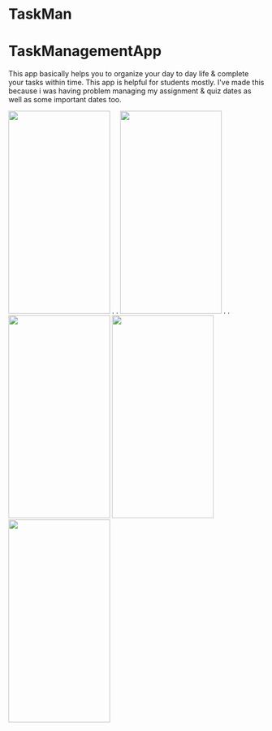 # TaskMan 
# TaskManagementApp
This app basically helps you to organize your day to day life &amp; complete your tasks within time. This app is helpful for students mostly. I've made this because i was having problem managing my assignment &amp; quiz dates as well as some important dates too.


<img src="https://user-images.githubusercontent.com/88645698/166111667-e7258ffb-bc2c-43ba-bdc0-708594b4a052.png" width="200" height="400">   .  . <img src="https://user-images.githubusercontent.com/88645698/166111671-6c4b6144-65b2-41d3-bc52-6bd0dd4068aa.png" width="200" height="400">    .   .  <img src="https://user-images.githubusercontent.com/88645698/166111673-5d8c4a9d-be09-479a-8b49-783e2592caf9.png" width="200" height="400">         <img src="https://user-images.githubusercontent.com/88645698/166111674-0e2cbb12-546c-4a23-9c65-ff42344186d2.png" width="200" height="400">     <img src="https://user-images.githubusercontent.com/88645698/166111676-008b2707-989a-4fc5-bdca-cdb2211af3fe.png" width="200" height="400">
